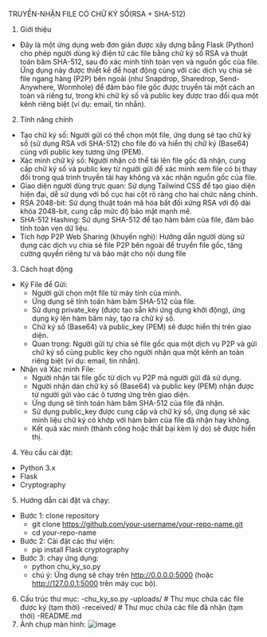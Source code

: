 TRUYỀN-NHẬN FILE CÓ CHỮ KÝ SỐ(RSA + SHA-512)
1. Giới thiệu
- Đây là một ứng dụng web đơn giản được xây dựng bằng Flask (Python) cho phép người dùng ký điện tử các file bằng chữ ký số RSA và thuật toán băm SHA-512, sau đó xác minh tính toàn vẹn và nguồn gốc của file. Ứng dụng này được thiết kế để hoạt động cùng với các dịch vụ chia sẻ file ngang hàng (P2P) bên ngoài (như Snapdrop, Sharedrop, Send-Anywhere, Wormhole) để đảm bảo file gốc được truyền tải một cách an toàn và riêng tư, trong khi chữ ký số và public key được trao đổi qua một kênh riêng biệt (ví dụ: email, tin nhắn).
2. Tính năng chính
- Tạo chữ ký số: Người gửi có thể chọn một file, ứng dụng sẽ tạo chữ ký số (sử dụng RSA với SHA-512) cho file đó và hiển thị chữ ký (Base64) cùng với public key tương ứng (PEM).
- Xác minh chữ ký số: Người nhận có thể tải lên file gốc đã nhận, cung cấp chữ ký số và public key từ người gửi để xác minh xem file có bị thay đổi trong quá trình truyền tải hay không và xác nhận nguồn gốc của file.
- Giao diện người dùng trực quan: Sử dụng Tailwind CSS để tạo giao diện hiện đại, dễ sử dụng với bố cục hai cột rõ ràng cho hai chức năng chính.
- RSA 2048-bit: Sử dụng thuật toán mã hóa bất đối xứng RSA với độ dài khóa 2048-bit, cung cấp mức độ bảo mật mạnh mẽ.
- SHA-512 Hashing: Sử dụng SHA-512 để tạo hàm băm của file, đảm bảo tính toàn vẹn dữ liệu.
- Tích hợp P2P Web Sharing (khuyến nghị): Hướng dẫn người dùng sử dụng các dịch vụ chia sẻ file P2P bên ngoài để truyền file gốc, tăng cường quyền riêng tư và bảo mật cho nội dung file
3. Cách hoạt động
- Ký File để Gửi:
  + Người gửi chọn một file từ máy tính của mình.
  + Ứng dụng sẽ tính toán hàm băm SHA-512 của file.
  + Sử dụng private_key (được tạo sẵn khi ứng dụng khởi động), ứng dụng ký lên hàm băm này, tạo ra chữ ký số.
  + Chữ ký số (Base64) và public_key (PEM) sẽ được hiển thị trên giao diện.
  + Quan trọng: Người gửi tự chia sẻ file gốc qua một dịch vụ P2P và gửi chữ ký số cùng public key cho người nhận qua một kênh an toàn riêng biệt (ví dụ: email, tin nhắn).
- Nhận và Xác minh File:
  + Người nhận tải file gốc từ dịch vụ P2P mà người gửi đã sử dụng.
  + Người nhận dán chữ ký số (Base64) và public key (PEM) nhận được từ người gửi vào các ô tương ứng trên giao diện.
  + Ứng dụng sẽ tính toán hàm băm SHA-512 của file đã nhận.
  + Sử dụng public_key được cung cấp và chữ ký số, ứng dụng sẽ xác minh liệu chữ ký có khớp với hàm băm của file đã nhận hay không.
  + Kết quả xác minh (thành công hoặc thất bại kèm lý do) sẽ được hiển thị.
4. Yêu cầu cài đặt:
- Python 3.x
- Flask
- Cryptography
5. Hướng dẫn cài đặt và chạy:
- Bước 1: clone repository
  + git clone https://github.com/your-username/your-repo-name.git
  + cd your-repo-name
- Bước 2: Cài đặt các thư viện:
  + pip install Flask cryptography
- Bước 3: chạy ứng dụng:
  + python chu_ky_so.py
  + chú ý: Ứng dụng sẽ chạy trên http://0.0.0.0:5000 (hoặc http://127.0.0.1:5000 trên máy cục bộ).
6. Cấu trúc thư mục:
-chu_ky_so.py
-uploads/    # Thư mục chứa các file được ký (tạm thời)
-received/   # Thư mục chứa các file đã nhận (tạm thời)
-README.md
7. Ảnh chụp màn hình:
![image](https://github.com/user-attachments/assets/e0391056-efe3-48e0-a0ab-1f0491ae1c64)
